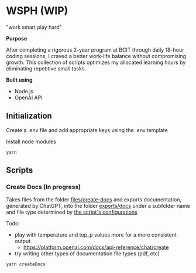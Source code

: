 # WSPH (WIP)

"work smart play hard"

**Purpose**

After completing a rigorous 2-year program at BCIT through daily 18-hour coding sessions, I craved a better work-life balance without compromising growth. This collection of scripts optimizes my allocated learning hours by eliminating repetitive small tasks.

**Built using**

- Node.js
- OpenAI API

## Initialization

Create a .env file and add appropriate keys using the .env.template

Install node modules

```
yarn
```

## Scripts

### Create Docs (In progress)

Takes files from the folder [files/create-docs](./src/create-docs/files) and exports documentation, generated by ChatGPT, into the folder [exports/docs](./exports/docs/) under a subfolder name and file type determined by [the script's configurations](./src/create-doc-from-js/config.ts)

Todo:

- play with temperature and top_p values more for a more consistent output
  - https://platform.openai.com/docs/api-reference/chat/create
- try writing other types of documentation file types (pdf, etc)

```
yarn createDocs
```
